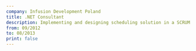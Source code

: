 ```yaml
---
company: Infusion Development Poland
title: .NET Consultant
description: Implementing and designing scheduling solution in a SCRUM team. Work on-site at the client. (WPF, WCF, SQL Server, Quartz.NET)
from: 09/2012
to: 08/2013
print: false
---
```

